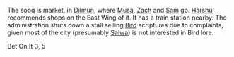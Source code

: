 The sooq is market, in [Dilmun](Regions/Dilmun.md), where [Musa](../Person/Musa.md), [Zach](../Person/Zach.md) and [Sam](../Person/Sam.md) go. [Harshul](../Person/Harshul.md) recommends shops on the East Wing of it. It has a train station nearby. The administration shuts down a stall selling [Bird](Bird) scriptures due to complaints, given most of the city (presumably [Salwa](Salwa.md)) is not interested in Bird lore.

Bet On It 3, 5